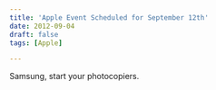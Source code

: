 ```yaml
---
title: 'Apple Event Scheduled for September 12th'
date: 2012-09-04
draft: false
tags: [Apple]

---
```


Samsung, start your photocopiers.
